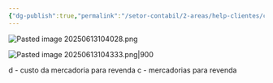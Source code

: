 ```yaml
---
{"dg-publish":true,"permalink":"/setor-contabil/2-areas/help-clientes/com-med-complexo-pharma-8180/","dgPassFrontmatter":true,"created":"2025-06-13T10:40:25.646-03:00","updated":"2025-06-13T11:00:13.235-03:00"}
---
```







![Pasted image 20250613104028.png](/img/user/SETOR%20CONT%C3%81BIL/4.%20ARQUIVOS/Pasted%20image%2020250613104028.png)


![Pasted image 20250613104333.png|900](/img/user/SETOR%20CONT%C3%81BIL/4.%20ARQUIVOS/Pasted%20image%2020250613104333.png)

d - custo da mercadoria para revenda
c - mercadorias para revenda